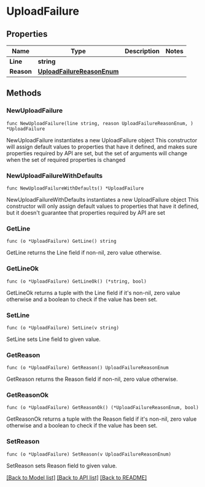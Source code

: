 # UploadFailure

## Properties

Name | Type | Description | Notes
------------ | ------------- | ------------- | -------------
**Line** | **string** |  | 
**Reason** | [**UploadFailureReasonEnum**](UploadFailureReasonEnum.md) |  | 

## Methods

### NewUploadFailure

`func NewUploadFailure(line string, reason UploadFailureReasonEnum, ) *UploadFailure`

NewUploadFailure instantiates a new UploadFailure object
This constructor will assign default values to properties that have it defined,
and makes sure properties required by API are set, but the set of arguments
will change when the set of required properties is changed

### NewUploadFailureWithDefaults

`func NewUploadFailureWithDefaults() *UploadFailure`

NewUploadFailureWithDefaults instantiates a new UploadFailure object
This constructor will only assign default values to properties that have it defined,
but it doesn't guarantee that properties required by API are set

### GetLine

`func (o *UploadFailure) GetLine() string`

GetLine returns the Line field if non-nil, zero value otherwise.

### GetLineOk

`func (o *UploadFailure) GetLineOk() (*string, bool)`

GetLineOk returns a tuple with the Line field if it's non-nil, zero value otherwise
and a boolean to check if the value has been set.

### SetLine

`func (o *UploadFailure) SetLine(v string)`

SetLine sets Line field to given value.


### GetReason

`func (o *UploadFailure) GetReason() UploadFailureReasonEnum`

GetReason returns the Reason field if non-nil, zero value otherwise.

### GetReasonOk

`func (o *UploadFailure) GetReasonOk() (*UploadFailureReasonEnum, bool)`

GetReasonOk returns a tuple with the Reason field if it's non-nil, zero value otherwise
and a boolean to check if the value has been set.

### SetReason

`func (o *UploadFailure) SetReason(v UploadFailureReasonEnum)`

SetReason sets Reason field to given value.



[[Back to Model list]](../README.md#documentation-for-models) [[Back to API list]](../README.md#documentation-for-api-endpoints) [[Back to README]](../README.md)


